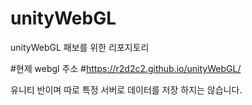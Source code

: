 # unityWebGL
unityWebGL 패보를 위한 리포지토리

#현제 webgl 주소
#https://r2d2c2.github.io/unityWebGL/

유니티 반이며
따로 특정 서버로 데이터를 저장 하지는 않습니다.
